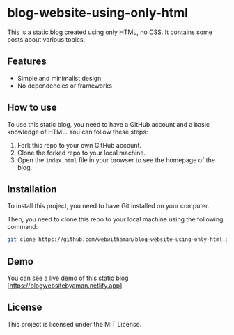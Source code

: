 # blog-website-using-only-html

This is a static blog created using only HTML, no CSS. It contains some posts about various topics.

## Features

- Simple and minimalist design
- No dependencies or frameworks

## How to use

To use this static blog, you need to have a GitHub account and a basic knowledge of HTML. You can follow these steps:

1. Fork this repo to your own GitHub account.
2. Clone the forked repo to your local machine.
3. Open the `index.html` file in your browser to see the homepage of the blog.

## Installation

To install this project, you need to have Git installed on your computer. 

Then, you need to clone this repo to your local machine using the following command:

```bash
git clone https://github.com/webwithaman/blog-website-using-only-html.git
```

## Demo

You can see a live demo of this static blog [https://blogwebsitebyaman.netlify.app].

## License

This project is licensed under the MIT License.
